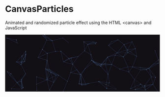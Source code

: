 # CanvasParticles
Animated and randomized particle effect using the HTML &lt;canvas> and JavaScript

![Example](CanvasParticlesScreenshot.png)
